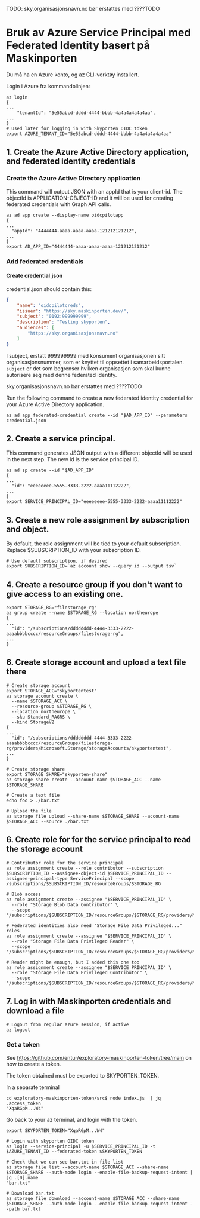 
TODO:
sky.organisasjonsnavn.no bør erstattes med ????TODO


# Bruk av Azure Service Principal med Federated Identity basert på Maskinporten
Du må ha en Azure konto, og az CLI-verktøy installert.

Login i Azure fra kommandolinjen:

```
az login
{
...
    "tenantId": "5e55abcd-dddd-4444-bbbb-4a4a4a4a4a4aa",
...
}
# Used later for logging in with Skyporten OIDC token
export AZURE_TENANT_ID="5e55abcd-dddd-4444-bbbb-4a4a4a4a4a4aa"
```

## 1. Create the Azure Active Directory application, and federated identity credentials

### Create the Azure Active Directory application
This command will output JSON with an appId that is your client-id.
The objectId is APPLICATION-OBJECT-ID and it will be used for
creating federated credentials with Graph API calls.

```
az ad app create --display-name oidcpilotapp
{
...
  "appId": "4444444-aaaa-aaaa-aaaa-121212121212",
...
}
export AD_APP_ID="4444444-aaaa-aaaa-aaaa-121212121212"
```

### Add federated credentials

#### Create credential.json

credential.json should contain this:

``````json
{
    "name": "oidcpilotcreds",
    "issuer": "https://sky.maskinporten.dev/",
    "subject": "0192:999999999",
    "description": "Testing skyporten",
    "audiences": [
        "https://sky.organisasjonsnavn.no"
    ]
}
``````
I subject, erstatt 999999999 med konsument organisasjonen sitt organisasjonsnummer,
som er knyttet til oppsettet i samarbeidsportalen.
`subject` er det som begrenser hvilken organisasjon som skal kunne autorisere seg med
denne federated identity.


sky.organisasjonsnavn.no bør erstattes med ????TODO

Run the following command to create a new federated identity credential for your Azure Active Directory application.

```
az ad app federated-credential create --id "$AD_APP_ID" --parameters credential.json
```


## 2. Create a service principal.
This command generates JSON output with a different objectId will be used
in the next step. The new id is the service principal ID.

```
az ad sp create --id "$AD_APP_ID"
{
...
  "id": "eeeeeeee-5555-3333-2222-aaaa11112222",
...
}
export SERVICE_PRINCIPAL_ID="eeeeeeee-5555-3333-2222-aaaa11112222"
```

## 3. Create a new role assignment by subscription and object.
By default, the role assignment will be tied to your default subscription.
Replace $SUBSCRIPTION_ID with your subscription ID.

```
# Use default subscription, if desired
export SUBSCRIPTION_ID=`az account show --query id --output tsv`
```

## 4. Create a resource group if you don't want to give access to an existing one.

```
export STORAGE_RG="filestorage-rg"
az group create --name $STORAGE_RG --location northeurope
{
...
  "id": "/subscriptions/dddddddd-4444-3333-2222-aaaabbbbcccc/resourceGroups/filestorage-rg",
...
}
```

## 6. Create storage account and upload a text file there

```
# Create storage account
export STORAGE_ACC="skyportentest"
az storage account create \
  --name $STORAGE_ACC \
  --resource-group $STORAGE_RG \
  --location northeurope \
  --sku Standard_RAGRS \
  --kind StorageV2
{
...
  "id": "/subscriptions/dddddddd-4444-3333-2222-aaaabbbbcccc/resourceGroups/filestorage-rg/providers/Microsoft.Storage/storageAccounts/skyportentest",
...
}

# Create storage share
export STORAGE_SHARE="skyporten-share"
az storage share create --account-name $STORAGE_ACC --name $STORAGE_SHARE

# Create a text file
echo foo > ./bar.txt

# Upload the file
az storage file upload --share-name $STORAGE_SHARE --account-name $STORAGE_ACC --source ./bar.txt
```

## 6. Create role for for the service principal to read the storage account

```
# Contributor role for the service principal
az role assignment create --role contributor --subscription $SUBSCRIPTION_ID --assignee-object-id $SERVICE_PRINCIPAL_ID --assignee-principal-type ServicePrincipal --scope /subscriptions/$SUBSCRIPTION_ID/resourceGroups/$STORAGE_RG

# Blob access
az role assignment create --assignee "$SERVICE_PRINCIPAL_ID" \
  --role "Storage Blob Data Contributor" \
  --scope "/subscriptions/$SUBSCRIPTION_ID/resourceGroups/$STORAGE_RG/providers/Microsoft.Storage/storageAccounts/$STORAGE_ACC"

# Federated identities also need "Storage File Data Privileged..." roles
az role assignment create --assignee "$SERVICE_PRINCIPAL_ID" \
  --role "Storage File Data Privileged Reader" \
  --scope "/subscriptions/$SUBSCRIPTION_ID/resourceGroups/$STORAGE_RG/providers/Microsoft.Storage/storageAccounts/$STORAGE_ACC"
  
# Reader might be enough, but I added this one too
az role assignment create --assignee "$SERVICE_PRINCIPAL_ID" \
  --role "Storage File Data Privileged Contributor" \
  --scope "/subscriptions/$SUBSCRIPTION_ID/resourceGroups/$STORAGE_RG/providers/Microsoft.Storage/storageAccounts/$STORAGE_ACC"

```

## 7. Log in with Maskinporten credentials and download a file

```
# Logout from regular azure session, if active
az logout
```

### Get a token

See https://github.com/entur/exploratory-maskinporten-token/tree/main on how to create a token.

The token obtained must be exported to SKYPORTEN_TOKEN.

In a separate terminal
```
cd exploratory-maskinporten-token/src$ node index.js  | jq .access_token
"XqaRGpM...W4"
```

Go back to your az terminal, and login with the token.
```
export SKYPORTEN_TOKEN="XqaRGpM...W4"

# Login with skyporten OIDC token
az login --service-principal -u $SERVICE_PRINCIPAL_ID -t $AZURE_TENANT_ID --federated-token $SKYPORTEN_TOKEN

# Check that we can see bar.txt in file list
az storage file list --account-name $STORAGE_ACC --share-name $STORAGE_SHARE --auth-mode login --enable-file-backup-request-intent | jq .[0].name
"bar.txt"

# Download bar.txt
az storage file download --account-name $STORAGE_ACC --share-name $STORAGE_SHARE --auth-mode login --enable-file-backup-request-intent --path bar.txt
```
